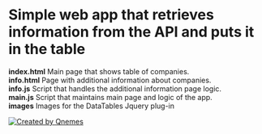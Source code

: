 # Simple web app that retrieves information from the API and puts it in the table

<strong>index.html</strong> Main page that shows table of companies.  </br>
<strong>info.html</strong> Page with additional information about companies.  </br>
<strong>info.js</strong> Script that handles the additional information page logic. </br>
<strong>main.js</strong> Script that maintains main page and logic of the app.  </br>
<strong>images</strong> Images for the DataTables Jquery plug-in

<a href="https://recruitmenttask.netlify.com/"><img src="https://photos.google.com/search/_tra_/photo/AF1QipP5Z8YL8Tap3hZ8I-G8gha75GyH1wD5_TE3Ixf0" title="Recruitment task" alt="Created by Qnemes"></a>

